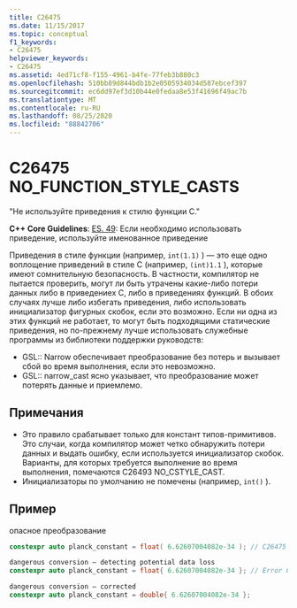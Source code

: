 ```yaml
---
title: C26475
ms.date: 11/15/2017
ms.topic: conceptual
f1_keywords:
- C26475
helpviewer_keywords:
- C26475
ms.assetid: 4ed71cf8-f155-4961-b4fe-77feb3b880c3
ms.openlocfilehash: 510bb89d844bdb1b2e0505934034d587ebcef397
ms.sourcegitcommit: ec6dd97ef3d10b44e0fedaa8e53f41696f49ac7b
ms.translationtype: MT
ms.contentlocale: ru-RU
ms.lasthandoff: 08/25/2020
ms.locfileid: "88842706"
---
```

# <a name="c26475-no_function_style_casts"></a>C26475 NO_FUNCTION_STYLE_CASTS

"Не используйте приведения к стилю функции C."

**C++ Core Guidelines**: [ES. 49](https://github.com/isocpp/CppCoreGuidelines/blob/master/CppCoreGuidelines.md#es49-if-you-must-use-a-cast-use-a-named-cast): Если необходимо использовать приведение, используйте именованное приведение

Приведения в стиле функции (например, `int(1.1)` ) — это еще одно воплощение приведений в стиле C (например, `(int)1.1` ), которые имеют сомнительную безопасность. В частности, компилятор не пытается проверить, могут ли быть утрачены какие-либо потери данных либо в приведениех C, либо в приведениях функций. В обоих случаях лучше либо избегать приведения, либо использовать инициализатор фигурных скобок, если это возможно. Если ни одна из этих функций не работает, то могут быть подходящими статические приведения, но по-прежнему лучше использовать служебные программы из библиотеки поддержки руководств:

- GSL:: Narrow обеспечивает преобразование без потерь и вызывает сбой во время выполнения, если это невозможно.
- GSL:: narrow_cast ясно указывает, что преобразование может потерять данные и приемлемо.

## <a name="remarks"></a>Примечания

- Это правило срабатывает только для констант типов-примитивов. Это случаи, когда компилятор может четко обнаружить потери данных и выдать ошибку, если используется инициализатор скобок. Варианты, для которых требуется выполнение во время выполнения, помечаются C26493 NO_CSTYLE_CAST.
- Инициализаторы по умолчанию не помечены (например, `int()` ).

## <a name="example"></a>Пример

опасное преобразование

```cpp
constexpr auto planck_constant = float( 6.62607004082e-34 ); // C26475
```

```cpp
dangerous conversion – detecting potential data loss
constexpr auto planck_constant = float{ 6.62607004082e-34 }; // Error C2397
```

```cpp
dangerous conversion – corrected
constexpr auto planck_constant = double{ 6.62607004082e-34 };
```
